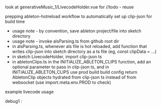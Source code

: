 look at generativeMusic_1/LivecodeHolder.vue for //todo - reuse



prepping ableton-hotreload workflow to automatically set up clip-json for build time
- usage note - by convention, save ableton project/file into sketch directory
- usage note - invoke alsParsing.ts from github root dir
- in alsParsing.ts, whenever als file is hot reloaded, add function that writes clip-json into sketch directory as a ts file (eg, const clipData = ...)
- in sketch LivecodeHolder, import clip-json ts
- in abletonClips.ts in the  INITIALIZE_ABLETON_CLIPS function, add an optional parameter to pass in clip-json ts, and in INITIALIZE_ABLETON_CLIPS use prod build build config return AbletonClip objects hydrated from clip-json ts instead of from websocket (use import.meta.env.PROD to check)




example livecode usage

debug1 : 